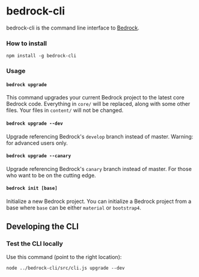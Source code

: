 # bedrock-cli

bedrock-cli is the command line interface to [Bedrock](https://bedrockapp.org/).

### How to install

    npm install -g bedrock-cli

### Usage

#### `bedrock upgrade`

This command upgrades your current Bedrock project to the latest core Bedrock code. Everything in `core/` will be replaced,
along with some other files. Your files in `content/` will not be changed.

#### `bedrock upgrade --dev`

Upgrade referencing Bedrock's `develop` branch instead of master. Warning: for advanced users only.

#### `bedrock upgrade --canary`

Upgrade referencing Bedrock's `canary` branch instead of master. For those who want to be on the cutting edge.

#### `bedrock init [base]`

Initialize a new Bedrock project. You can initialize a Bedrock project from a base where `base` can be either `material` or `bootstrap4`.

## Developing the CLI

### Test the CLI locally

Use this command (point to the right location):

    node ../bedrock-cli/src/cli.js upgrade --dev

